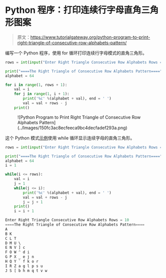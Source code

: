 # Python 程序：打印连续行字母直角三角形图案

> 原文：<https://www.tutorialgateway.org/python-program-to-print-right-triangle-of-consecutive-row-alphabets-pattern/>

编写一个 Python 程序，使用 for 循环打印连续行字母模式的直角三角形。

```py
rows = int(input("Enter Right Triangle Consecutive Row Alphabets Rows = "))

print("====The Right Triangle of Consecutive Row Alphabets Pattern====")
alphabet = 64

for i in range(1, rows + 1):
    val = i
    for j in range(1, i + 1):
        print('%c' %(alphabet + val), end = ' ')
        val = val + rows - j
    print()
```

<figure class="wp-block-image size-large">![Python Program to Print Right Triangle of Consecutive Row Alphabets Pattern](../Images/150fc3ac8ecfeeca9bc4decfadef293a.png)</figure>

这个 Python 模式[示例](https://www.tutorialgateway.org/python-programming-examples/)使用 while 循环显示连续字母的直角三角形。

```py
rows = int(input("Enter Right Triangle Consecutive Row Alphabets Rows = "))

print("====The Right Triangle of Consecutive Row Alphabets Pattern====")
alphabet = 64
i = 1

while(i <= rows):
    val = i
    j = 1
    while(j <= i):
        print('%c' %(alphabet + val), end = ' ')
        val = val + rows - j
        j = j + 1
    print()
    i = i + 1
```

```py
Enter Right Triangle Consecutive Row Alphabets Rows = 10
====The Right Triangle of Consecutive Row Alphabets Pattern====
A 
B K 
C L T 
D M U \ 
E N V ] c 
F O W ^ d i 
G P X _ e j n 
H Q Y ` f k o r 
I R Z a g l p s u 
J S [ b h m q t v w 
```